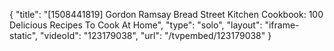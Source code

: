{
    "title": "[1508441819] Gordon Ramsay Bread Street Kitchen Cookbook: 100 Delicious Recipes To Cook At Home",
    "type": "solo",
    "layout": "iframe-static",
    "videoId": "123179038",
    "url": "\/tvpembed\/123179038"
}